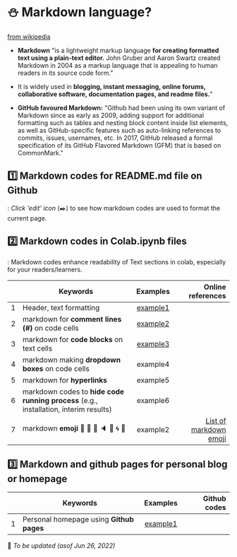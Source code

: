 # ⛄ Markdown language? 

[from wikipedia](https://en.wikipedia.org/wiki/Markdown)
- **Markdown** "is a lightweight markup language **for creating formatted text using a plain-text editor.** John Gruber and Aaron Swartz created Markdown in 2004 as a markup language that is appealing to human readers in its source code form."   
- It is widely used in **blogging, instant messaging, online forums, collaborative software, documentation pages, and readme files.**"    

- **GitHub favoured Markdown:** "Github had been using its own variant of Markdown since as early as 2009, adding support for additional formatting such as tables and nesting block content inside list elements, as well as GitHub-specific features such as auto-linking references to commits, issues, usernames, etc. In 2017, GitHub released a formal specification of its GitHub Flavored Markdown (GFM) that is based on CommonMark."  


## 1️⃣ Markdown codes for README.md file on Github
: _Click 'edit' icon_ (✒️) to see how markdown codes are used to format the current page.


## 2️⃣ Markdown codes in Colab.ipynb files
: Markdown codes enhance readability of Text sections in colab, especially for your readers/learners.

|  | Keywords | Examples | Online references |  
|:--:|---|:---:|---:|  
| 1 | Header, text formatting | [example1](/md_example01.ipynb) |  |  
| 2 | markdown for **comment lines (#)** on code cells | [example2](/md_example02.ipynb) |  |
| 3 | markdown for **code blocks** on text cells | [example3](/md_example03.ipynb) |  |
| 4 | markdown making **dropdown boxes** on code cells | example4 |  |
| 5 | markdown for **hyperlinks** | example5 |  |
| 6 | markdown codes to **hide code running process** (e.g., installation, interim results) | example6 |  |
| 7 | markdown **emoji** 🍎 🎹 🔎 🔈 🌱 🌀 💜  | example2 | [List of markdown emoji](https://gist.github.com/rxaviers/7360908)  |

## 3️⃣ Markdown and github pages for personal blog or homepage

|  | Keywords | Examples | Github codes |  
|:--:|---|:---:|---:| 
| 1 | Personal homepage using **Github pages** | [example1](https://MK316.github.io) |  |   


🔧 _To be updated (asof Jun 26, 2022)_  


